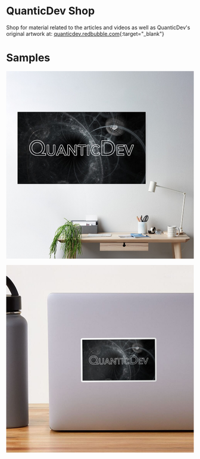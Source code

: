 # QuanticDev Shop
Shop for material related to the articles and videos as well as QuanticDev's original artwork at: [quanticdev.redbubble.com](https://quanticdev.redbubble.com){:target="_blank"}

<script type="text/javascript" src="https://www.redbubble.com/assets/external_portfolio.js"></script>
<script id="rb-xzfcxvzx" type="text/javascript">new RBExternalPortfolio('www.redbubble.com', 'quanticdev', 2, 3).renderIframe();</script>

# Samples
![QuanticDev Poster](assets/images/quanticdev_poster.jpg)

![QuanticDev Sticker](assets/images/quanticdev_sticker.jpg)
